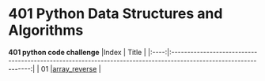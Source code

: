 # 401 Python Data Structures and Algorithms

**401 python code challenge**
|Index |                                                       Title                                                      |
|:----:|:----------------------------------------------------------------------------------------------------------------:|
|  01  |[array_reverse]()                                          |


